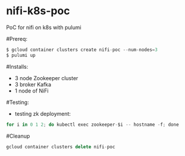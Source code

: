 # nifi-k8s-poc
PoC for nifi on k8s with pulumi

#Prereq:
```js
$ gcloud container clusters create nifi-poc --num-nodes=3
$ pulumi up
```

#Installs:

* 3 node Zookeeper cluster 
* 3 broker Kafka
* 1 node of NiFi


#Testing:

* testing zk deployment:
```js
for i in 0 1 2; do kubectl exec zookeeper-$i -- hostname -f; done
```

#Cleanup
```js
gcloud container clusters delete nifi-poc
```